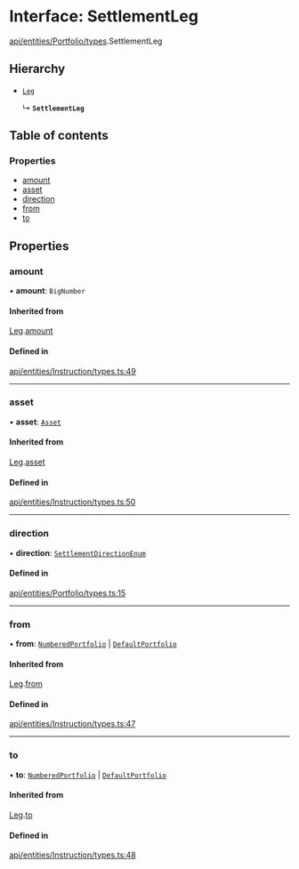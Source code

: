 # Interface: SettlementLeg

[api/entities/Portfolio/types](../wiki/api.entities.Portfolio.types).SettlementLeg

## Hierarchy

- [`Leg`](../wiki/api.entities.Instruction.types.Leg)

  ↳ **`SettlementLeg`**

## Table of contents

### Properties

- [amount](../wiki/api.entities.Portfolio.types.SettlementLeg#amount)
- [asset](../wiki/api.entities.Portfolio.types.SettlementLeg#asset)
- [direction](../wiki/api.entities.Portfolio.types.SettlementLeg#direction)
- [from](../wiki/api.entities.Portfolio.types.SettlementLeg#from)
- [to](../wiki/api.entities.Portfolio.types.SettlementLeg#to)

## Properties

### amount

• **amount**: `BigNumber`

#### Inherited from

[Leg](../wiki/api.entities.Instruction.types.Leg).[amount](../wiki/api.entities.Instruction.types.Leg#amount)

#### Defined in

[api/entities/Instruction/types.ts:49](https://github.com/PolymeshAssociation/polymesh-sdk/blob/91c2d2d8/src/api/entities/Instruction/types.ts#L49)

___

### asset

• **asset**: [`Asset`](../wiki/api.entities.Asset.Asset)

#### Inherited from

[Leg](../wiki/api.entities.Instruction.types.Leg).[asset](../wiki/api.entities.Instruction.types.Leg#asset)

#### Defined in

[api/entities/Instruction/types.ts:50](https://github.com/PolymeshAssociation/polymesh-sdk/blob/91c2d2d8/src/api/entities/Instruction/types.ts#L50)

___

### direction

• **direction**: [`SettlementDirectionEnum`](../wiki/types.SettlementDirectionEnum)

#### Defined in

[api/entities/Portfolio/types.ts:15](https://github.com/PolymeshAssociation/polymesh-sdk/blob/91c2d2d8/src/api/entities/Portfolio/types.ts#L15)

___

### from

• **from**: [`NumberedPortfolio`](../wiki/api.entities.NumberedPortfolio.NumberedPortfolio) \| [`DefaultPortfolio`](../wiki/api.entities.DefaultPortfolio.DefaultPortfolio)

#### Inherited from

[Leg](../wiki/api.entities.Instruction.types.Leg).[from](../wiki/api.entities.Instruction.types.Leg#from)

#### Defined in

[api/entities/Instruction/types.ts:47](https://github.com/PolymeshAssociation/polymesh-sdk/blob/91c2d2d8/src/api/entities/Instruction/types.ts#L47)

___

### to

• **to**: [`NumberedPortfolio`](../wiki/api.entities.NumberedPortfolio.NumberedPortfolio) \| [`DefaultPortfolio`](../wiki/api.entities.DefaultPortfolio.DefaultPortfolio)

#### Inherited from

[Leg](../wiki/api.entities.Instruction.types.Leg).[to](../wiki/api.entities.Instruction.types.Leg#to)

#### Defined in

[api/entities/Instruction/types.ts:48](https://github.com/PolymeshAssociation/polymesh-sdk/blob/91c2d2d8/src/api/entities/Instruction/types.ts#L48)
